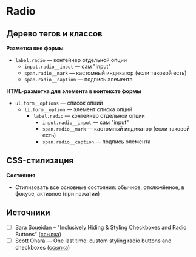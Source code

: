 # Radio

## Дерево тегов и классов
**Разметка вне формы**
- `label.radio` — контейнер отдельной опции
  - `input.radio__input` — сам "input"
  - `span.radio__mark` — кастомный индикатор (если таковой есть)
  - `span.radio__caption` — подпись элемента

**HTML-разметка для элемента в контексте формы**
- `ul.form__options` — список опций
  - `li.form__option` — элемент списка опций
    - `label.radio` — контейнер отдельной опции
      - `input.radio__input` — сам "input"
      - `span.radio__mark` — кастомный индикатор (если таковой есть)
      - `span.radio__caption` — подпись элемента


## CSS-стилизация
**Состояния**
- Стилизовать все основные состояния: обычное, отключённое, в фокусе, активное (при нажатии)


## Источники
- [ ] Sara Soueidan – "Inclusively Hiding & Styling Checkboxes and Radio Buttons" ([ссылка](https://www.sarasoueidan.com/blog/inclusively-hiding-and-styling-checkboxes-and-radio-buttons/))
- [ ] Scott Ohara — One last time: custom styling radio buttons and checkboxes ([ссылка](https://www.scottohara.me/blog/2021/09/24/custom-radio-checkbox-again.html))